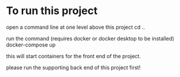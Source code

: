 To run this project
====================

open a command line at one level above this project
cd ..

run the command (requires docker or docker desktop to be installed)
docker-compose up

this will start containers for the front end of the project. 

please run the supporting back end of this project first!
